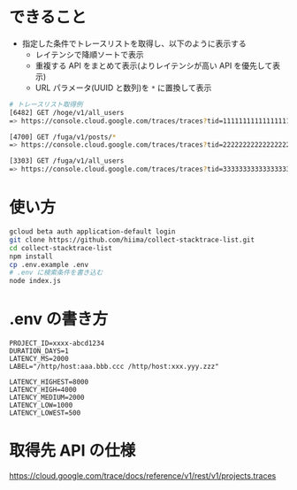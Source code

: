 # できること

- 指定した条件でトレースリストを取得し、以下のように表示する
  - レイテンシで降順ソートで表示
  - 重複する API をまとめて表示(よりレイテンシが高い API を優先して表示)
  - URL パラメータ(UUID と数列)を `*` に置換して表示

```sh
# トレースリスト取得例
[6482] GET /hoge/v1/all_users
=> https://console.cloud.google.com/traces/traces?tid=11111111111111111111111111111111

[4700] GET /fuga/v1/posts/*
=> https://console.cloud.google.com/traces/traces?tid=22222222222222222222222222222222

[3303] GET /fuga/v1/all_users
=> https://console.cloud.google.com/traces/traces?tid=33333333333333333333333333333333
```

# 使い方

```sh
gcloud beta auth application-default login
git clone https://github.com/hiima/collect-stacktrace-list.git
cd collect-stacktrace-list
npm install
cp .env.example .env
# .env に検索条件を書き込む
node index.js
```

# .env の書き方

```
PROJECT_ID=xxxx-abcd1234
DURATION_DAYS=1
LATENCY_MS=2000
LABEL="/http/host:aaa.bbb.ccc /http/host:xxx.yyy.zzz"

LATENCY_HIGHEST=8000
LATENCY_HIGH=4000
LATENCY_MEDIUM=2000
LATENCY_LOW=1000
LATENCY_LOWEST=500
```

# 取得先 API の仕様

https://cloud.google.com/trace/docs/reference/v1/rest/v1/projects.traces
